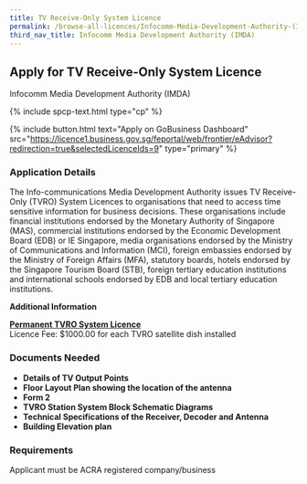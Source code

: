 ```yaml
---
title: TV Receive-Only System Licence
permalink: /browse-all-licences/Infocomm-Media-Development-Authority-(IMDA)/TV-Receive-Only-System-Licence
third_nav_title: Infocomm Media Development Authority (IMDA)
---
```


## Apply for TV Receive-Only System Licence

Infocomm Media Development Authority (IMDA)

{% include spcp-text.html type="cp" %}

{% include button.html text="Apply on GoBusiness Dashboard" src="https://licence1.business.gov.sg/feportal/web/frontier/eAdvisor?redirection=true&selectedLicenceIds=9" type="primary" %}

<H3>Application Details</H3>

<p>The Info-communications Media Development Authority issues TV Receive-Only (TVRO) System Licences to organisations that need to access time sensitive information for business decisions. These organisations include financial institutions endorsed by the Monetary Authority of Singapore (MAS), commercial institutions endorsed by the Economic Development Board (EDB) or IE Singapore, media organisations endorsed by the Ministry of Communications and Information (MCI), foreign embassies endorsed by the Ministry of Foreign Affairs (MFA), statutory boards, hotels endorsed by the Singapore Tourism Board (STB), foreign tertiary education institutions and international schools endorsed by EDB and local tertiary education institutions.</p>

<strong>Additional Information</strong>

<p><strong><u>Permanent TVRO System Licence</u></strong><br />Licence Fee: $1000.00 for each TVRO satellite dish installed</p>

<H3>Documents Needed</H3>

<ul>
 <li><strong>Details of TV Output Points</strong></li>
 <li><strong>Floor Layout Plan showing the location of the antenna</strong></li>
 <li><strong>Form 2</strong></li>
 <li><strong>TVRO Station System Block Schematic Diagrams</strong></li>
 <li><strong>Technical Specifications of the Receiver, Decoder and Antenna</strong></li>
 <li><strong>Building Elevation plan</strong></li>
 </ul>

<H3>Requirements</H3>

Applicant must be ACRA registered company/business

